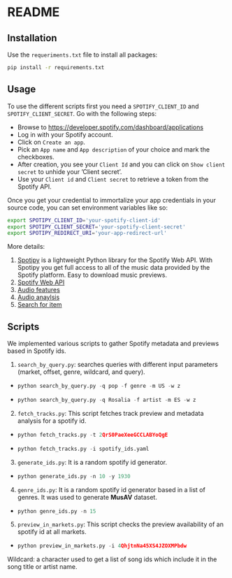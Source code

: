 # README

## Installation

Use the `requeriments.txt` file to install all packages:

```bash
pip install -r requirements.txt
```

## Usage

To use the different scripts first you need a `SPOTIFY_CLIENT_ID` and `SPOTIFY_CLIENT_SECRET`. Go with the following steps:

* Browse to https://developer.spotify.com/dashboard/applications
* Log in with your Spotify account.
* Click on `Create an app`.
* Pick an `App name` and `App description` of your choice and mark the checkboxes.
* After creation, you see your `Client Id` and you can click on `Show client secret` to unhide your ’Client secret’.
* Use your `Client id` and `Client secret` to retrieve a token from the Spotify API.

Once you get your credential to immortalize your app credentials in your source code, you can set environment variables like so:
```bash
export SPOTIPY_CLIENT_ID='your-spotify-client-id'
export SPOTIPY_CLIENT_SECRET='your-spotify-client-secret'
export SPOTIPY_REDIRECT_URI='your-app-redirect-url'
```

More details:
1. [Spotipy](https://spotipy.readthedocs.io) is a lightweight Python library for the Spotify Web API. With Spotipy you get full access to all of the music data provided by the Spotify platform. Easy to download music previews.
2. [Spotify Web API](https://developer.spotify.com/documentation/web-api/)
3. [Audio features](https://developer.spotify.com/documentation/web-api/reference/#/operations/get-several-audio-features)
4. [Audio anaylsis](https://developer.spotify.com/documentation/web-api/reference/#/operations/get-audio-analysis)
5. [Search for item](https://developer.spotify.com/documentation/web-api/reference/#/operations/search)

## Scripts

We implemented various scripts to gather Spotify metadata and previews based in Spotify ids.

1. `search_by_query.py`: searches queries with different input parameters (market, offset, genre, wildcard, and query).
* ```python
  python search_by_query.py -q pop -f genre -m US -w z
  ```
* ```python
  python search_by_query.py -q Rosalia -f artist -m ES -w z
  ```
2. `fetch_tracks.py`: This script fetches track preview and metadata analysis for a spotify id.
* ```python
  python fetch_tracks.py -t 2QrS0PaeXeeGCCLABYoQgE
  ```
* ```python
  python fetch_tracks.py -i spotify_ids.yaml
  ```
3. `generate_ids.py`: It is a random spotify id generator.
* ```python
  python generate_ids.py -n 10 -y 1930
  ```
4. `genre_ids.py`: It is a random spotify id generator based in a list of genres. It was used to generate **MusAV** dataset.
* ```python
  python genre_ids.py -n 15
  ```
5. `preview_in_markets.py`: This script checks the preview availability of an spotify id at all markets.

* ```python
  python preview_in_markets.py -i 4QhjtnNa45XS4JZOXMPbdw
  ```

Wildcard: a character used to get a list of song ids which include it in the song title or artist name.
